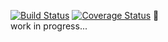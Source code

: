 [![Build Status](https://travis-ci.org/mmagnuski/borsar.svg?branch=master)](https://travis-ci.org/mmagnuski/borsar)
[![Coverage Status](https://codecov.io/gh/mmagnuski/borsar/branch/master/graph/badge.svg)](https://codecov.io/gh/mmagnuski/borsaar)
:construction:  
work in progress...
